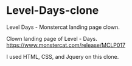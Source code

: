 # Level-Days-clone
Level Days - Monstercat landing page clown.

Clown landing page of Level - Days. https://www.monstercat.com/release/MCLP017

I used HTML, CSS, and Jquery on this clone.
